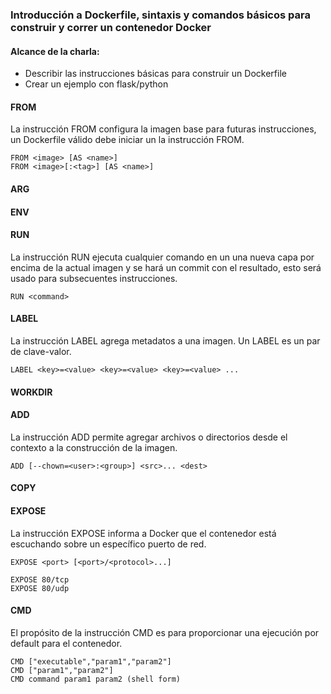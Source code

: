 ### Introducción a Dockerfile, sintaxis y comandos básicos para construir y correr un contenedor Docker

#### Alcance de la charla:
- Describir las instrucciones básicas  para construir un Dockerfile
- Crear un ejemplo con flask/python

#### FROM

La instrucción FROM configura la imagen base para futuras instrucciones, 
un Dockerfile válido debe iniciar un la instrucción FROM.

```
FROM <image> [AS <name>]
FROM <image>[:<tag>] [AS <name>]
```
#### ARG

#### ENV

#### RUN

La instrucción RUN ejecuta cualquier comando en un una nueva capa por encima 
de la actual imagen y se hará un commit con el resultado, esto será usado para 
subsecuentes instrucciones.

```
RUN <command>
```

#### LABEL

La instrucción LABEL  agrega metadatos a una imagen. Un LABEL es un par de clave-valor.

```
LABEL <key>=<value> <key>=<value> <key>=<value> ...
```

#### WORKDIR


#### ADD
La instrucción ADD permite agregar archivos o directorios desde el contexto a la construcción de la imagen.
```
ADD [--chown=<user>:<group>] <src>... <dest>
```

#### COPY

#### EXPOSE

La instrucción EXPOSE informa a Docker que el contenedor está escuchando sobre un específico puerto de red.

```
EXPOSE <port> [<port>/<protocol>...]

EXPOSE 80/tcp
EXPOSE 80/udp
```

#### CMD

El propósito de  la instrucción CMD es para proporcionar una ejecución por default para el contenedor.

```
CMD ["executable","param1","param2"]
CMD ["param1","param2"]
CMD command param1 param2 (shell form)
```
